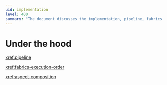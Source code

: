 ```yaml
---
uid: implementation
level: 400
summary: "The document discusses the implementation, pipeline, fabrics execution order, and aspect composition of a certain system or process."
---
```


# Under the hood

<xref:pipeline> 

<xref:fabrics-execution-order>

<xref:aspect-composition>
